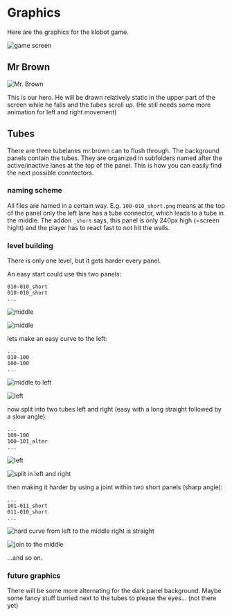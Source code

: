 # Graphics

Here are the graphics for the klobot game.

![game screen](https://github.com/flipdot/shit/blob/master/res/klobotgame.png)


## Mr Brown

![Mr. Brown](https://github.com/flipdot/shit/blob/master/res/mr_brown.gif)

This is our hero. He will be drawn relatively static in the upper part of the screen while he falls and the tubes scroll up. (He still needs some more animation for left and right movement)

## Tubes

There are three tubelanes mr.brown can to flush through. The background panels contain the tubes. They are organized in subfolders named after the active/inactive lanes at the top of the panel. This is how you can easily find the next possible conntectors.

### naming scheme
All files are named in a certain way. E.g. `100-010_short.png` means at the top of the panel only the left lane has a tube connector, which leads to a tube in the middle. The addon `_short` says, this panel is only 240px high (=screen hight) and the player has to react fast to not hit the walls.

### level building
There is only one level, but it gets harder every panel. 

An easy start could use this two panels:

````
010-010_short
010-010_short
...
````
![middle](https://github.com/flipdot/shit/blob/master/res/010/010-010_short.png)

![middle](https://github.com/flipdot/shit/blob/master/res/010/010-010_short.png)

lets make an easy curve to the left:

````
...
010-100
100-100
...
````

![middle to left](https://github.com/flipdot/shit/blob/master/res/010/010-100.png)

![left](https://github.com/flipdot/shit/blob/master/res/100/100-100.png)

now split into two tubes left and right (easy with a long straight followed by a slow angle):

````
...
100-100
100-101_alter
...
````

![left](https://github.com/flipdot/shit/blob/master/res/100/100-100.png)

![split in left and right](https://github.com/flipdot/shit/blob/master/res/100/100-101_alter.png)

then making it harder by using a joint within two short panels (sharp angle):

````
...
101-011_short
011-010_short
...
````

![hard curve from left to the middle right is straight](https://github.com/flipdot/shit/blob/master/res/101/101-011_short.png)

![join to the middle](https://github.com/flipdot/shit/blob/master/res/011/011-010_short.png)

...and so on.


### future graphics

There will be some more alternating for the dark panel background. Maybe some fancy stuff burried next to the tubes to please the eyes... (not there yet)
